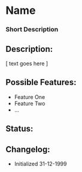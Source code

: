 # Name

### Short Description

## Description:
[ text goes here ]

## Possible Features:
 * Feature One
 * Feature Two
 * ...
 
## Status:
 
## Changelog:
 * Initialized 31-12-1999
